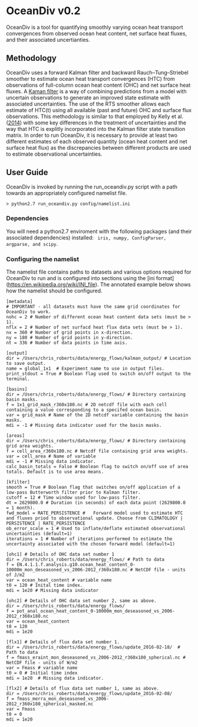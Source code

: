 # OceanDiv v0.2 

OceanDiv is a tool for quantifying smoothly varying ocean heat transport convergences from observed ocean heat content, net surface heat fluxes, and their associated uncertianties. 

## Methodology
OceanDiv uses a forward Kalman filter and backward Rauch–Tung–Striebel smoother to estimate ocean heat transport convergences (HTC) from observations of full-column ocean heat content (OHC) and net surface heat fluxes. A [Kaman filter](https://en.wikipedia.org/wiki/Kalman_filter) is a way of combining predictions from a model with uncertain observations to generate an improved state estimate with associated uncertainties. The use of the RTS smoother allows each estimate of HTC(t) using all available (past and future) OHC and surface flux observations. This methodology is similar to that employed by Kelly et al. ([2014](http://journals.ametsoc.org/doi/abs/10.1175/JCLI-D-12-00131.1)) with some key differences in the treatment of uncertainties and the way that HTC is explitly incorporated into the Kalman filter state transition matrix. In order to run OceanDiv, it is necessary to provide at least two different estimates of each observed quantity (ocean heat content and net surface heat flux) as the discrepancies between different products are used to estimate observational uncertainties. 


## User Guide
OceanDiv is invoked by running the run_oceandiv.py script with a path towards an appropriately configured namelist file. 

``` > python2.7 run_oceandiv.py config/namelist.ini ```

### Dependencies
You will need a python2.7 enviroment with the following packages (and their associated dependencies) installed: ``` iris, numpy, ConfigParser, argparse, and scipy```.


### Configuring the namelist
The namelist file contains paths to datasets and various options required for OceanDiv to run and is configured into sections using the [ini format] (https://en.wikipedia.org/wiki/INI_file). The annotated example below shows how the namelist should be configured. 

```
[metadata]
# IMPORTANT - all datasets must have the same grid coordinates for OceanDiv to work. 
nohc = 2 # Number of different ocean heat content data sets (must be > 1).
nflx = 2 # Number of net surfacd heat flux data sets (must be > 1). 
nx = 360 # Number of grid points in x-direction. 
ny = 180 # Number of grid points in y-direction.
nt = 336 # Number of data points in time axis.  

[output]
dir = /Users/chris_roberts/data/energy_flows/kalman_output/ # Location to save output.
name = global_1x1  # Experiment name to use in output files.
print_stdout = True # Boolean flag used to switch on/off output to the terminal. 

[basins]
dir = /Users/chris_roberts/data/energy_flows/ # Directory containing basin masks. 
f = 1x1_grid_mask_r360x180.nc # 2D netcdf file with each cell containing a value corresponding to a specifed ocean basin. 
var = grid_mask # Name of the 2D netcdf variable containing the basin masks. 
mdi = -1 # Missing data indicator used for the basin masks.  

[areas]
dir = /Users/chris_roberts/data/energy_flows/ # Directory containing grid area weights.
f = cell_area_r360x180.nc # Netcdf file containing grid area weights.
var = cell_area # Name of variable
mdi = -1 # Missing data indicator. 
calc_basin_totals = False # Boolean flag to switch on/off use of area totals. Default is to use area means. 

[kfilter]
smooth = True # Boolean flag that switches on/off application of a low-pass Butterworth filter prior to Kalman filter.
cutoff = 12 # Time window used for low-pass filter. 
dt = 2629800.0 # Duration (in seconds) of each data point (2629800.0  = 1 month).  
fwd_model = RATE_PERSISTENCE #   Forward model used to estimate HTC and fluxes priod to observational update. Choose from CLIMATOLOGY | PERSISTENCE | RATE_PERSISTENCE
ob_error_scale = 1 # Used to inflate/deflate estimated observational uncertainties (default=1)
iterations = 1 # Number of iterations performed to estimate the uncertainty associated with the chosen forward model (default=1)

[ohc1] # Details of OHC data set number 1
dir = /Users/chris_roberts/data/energy_flows/ # Path to data
f = EN.4.1.1.f.analysis.g10.ocean_heat_content_0-10000m_mon_deseasoned_vs_2006-2012_r360x180.nc # NetCDF file - units of J/m2
var = ocean_heat_content # variable name
t0 = 120 # Inital time index. 
mdi = 1e20 # Missing data indicator

[ohc2] # Details of OHC data set number 2, same as above. 
dir = /Users/chris_roberts/data/energy_flows/
f = pot_anal_ocean_heat_content_0-10000m_mon_deseasoned_vs_2006-2012_r360x180.nc
var = ocean_heat_content
t0 = 120
mdi = 1e20

[flx1] # Details of flux data set number 1. 
dir = /Users/chris_roberts/data/energy_flows/update_2016-02-18/  # Path to data
f = fmass_eraint_mon_deseasoned_vs_2006-2012_r360x180_spherical.nc # NetCDF file - units of W/m2
var = Fmass # variable name
t0 = 0 # Initial time index
mdi = 1e20  # Missing data indicator. 

[flx2] # Details of flux data set number 1, same as above.
dir = /Users/chris_roberts/data/energy_flows/update_2016-02-08/
f = fmass_merra_mon_deseasoned_vs_2006-2012_r360x180_spherical_masked.nc
var = Fmass
t0 = 0
mdi = 1e20




